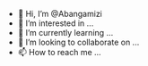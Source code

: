 - 👋 Hi, I’m @Abangamizi
- 👀 I’m interested in ...
- 🌱 I’m currently learning ...
- 💞️ I’m looking to collaborate on ...
- 📫 How to reach me ...

<!---
Abangamizi/Abangamizi is a ✨ special ✨ repository because its `README.md` (this file) appears on your GitHub profile.
You can click the Preview link to take a look at your changes.
--->
